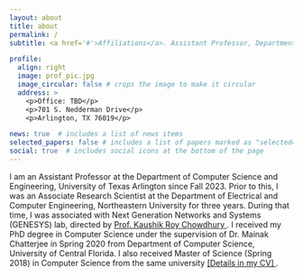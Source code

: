 ```yaml
---
layout: about
title: about
permalink: /
subtitle: <a href='#'>Affiliations</a>. Assistant Professor, Department of Computer Science and Engineering, University of Texas Arlington.

profile:
  align: right
  image: prof_pic.jpg
  image_circular: false # crops the image to make it circular
  address: >
    <p>Office: TBD</p>
    <p>701 S. Nedderman Drive</p>
    <p>Arlington, TX 76019</p>

news: true  # includes a list of news items
selected_papers: false # includes a list of papers marked as "selected={true}"
social: true  # includes social icons at the bottom of the page
---
```

I am an Assistant Professor at the Department of Computer Science and Engineering, University of Texas Arlington since Fall 2023. Prior to this, I was an Associate Research Scientist at the Department of Electrical and Computer Engineering, Northeastern University for three years. During that time, I was associated with Next Generation Networks and Systems (GENESYS) lab, directed by <a href= "https://genesys-lab.org" parent = '_blank'> Prof. Kaushik Roy Chowdhury </a>. I received my PhD degree in Computer Science under the supervision of Dr. Mainak Chatterjee in Spring 2020 from Department of Computer Science, University of Central Florida. I also received Master of Science (Spring 2018) in Computer Science from the same university <a href= "https://github.com/debashriroy/debashriroy.github.io/tree/master/assets/pdf/Debashri_Roy_Latest_CV_2023.pdf" parent='_blank'>[Details in my CV] </a>.

<!-- Hi.... Tell the world about yourself. Link to your favorite [subreddit](http://reddit.com). You can put a picture in, too. The code is already in, just name your picture `prof_pic.jpg` and put it in the `img/` folder.

Put your address / P.O. box / other info right below your picture. You can also disable any these elements by editing `profile` property of the YAML header of your `_pages/about.md`. Edit `_bibliography/papers.bib` and Jekyll will render your [publications page](/al-folio/publications/) automatically.

Link to your social media connections, too. This theme is set up to use [Font Awesome icons](http://fortawesome.github.io/Font-Awesome/) and [Academicons](https://jpswalsh.github.io/academicons/), like the ones below. Add your Facebook, Twitter, LinkedIn, Google Scholar, or just disable all of them. -->
